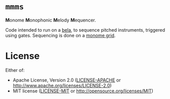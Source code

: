 # `mmms`

**M**onome **M**onophonic **M**elody **M**equencer.

Code intended to run on a [bela](https://bela.io), to sequence pitched
instruments, triggered using gates. Sequencing is done on a [monome
grid](https://monome.org/docs/grid/).

# License

Either of:

* Apache License, Version 2.0 ([LICENSE-APACHE](LICENSE-APACHE) or http://www.apache.org/licenses/LICENSE-2.0)
* MIT license ([LICENSE-MIT](LICENSE-MIT) or http://opensource.org/licenses/MIT)
